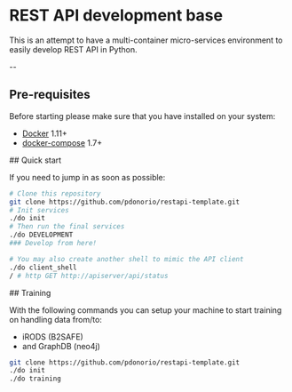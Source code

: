
# REST API development base

This is an attempt to have a multi-container micro-services environment
to easily develop REST API in Python.

--

## Pre-requisites

Before starting please make sure that you have installed on your system:

* [Docker](http://docs.docker.com/) 1.11+
* [docker-compose](https://docs.docker.com/compose/) 1.7+

## Quick start

If you need to jump in as soon as possible:

```bash
# Clone this repository
git clone https://github.com/pdonorio/restapi-template.git
# Init services
./do init
# Then run the final services
./do DEVELOPMENT
### Develop from here!

# You may also create another shell to mimic the API client
./do client_shell
/ # http GET http://apiserver/api/status

```

## Training

With the following commands you can setup your machine
to start training on handling data
from/to:
* iRODS (B2SAFE)
* and GraphDB (neo4j)

```bash
git clone https://github.com/pdonorio/restapi-template.git
./do init
./do training
```
